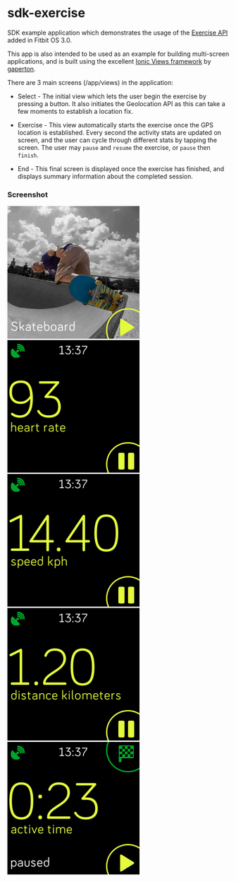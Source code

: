 # sdk-exercise

SDK example application which demonstrates the usage of the
[Exercise API](https://dev.fitbit.com/build/reference/device-api/exercise/)
added in Fitbit OS 3.0.

This app is also intended to be used as an example for building multi-screen
applications, and is built using the excellent
[Ionic Views framework](https://github.com/gaperton/ionic-views) by
[gaperton](https://twitter.com/gaperton).

There are 3 main screens (/app/views) in the application:

* Select - The initial view which lets the user begin the exercise by pressing a
  button. It also initiates the Geolocation API as this can take a few moments
  to establish a location fix.

* Exercise - This view automatically starts the exercise once the GPS location
  is established. Every second the activity stats are updated on screen, and
  the user can cycle through different stats by tapping the screen. The user may
  `pause` and `resume` the exercise, or `pause` then `finish`.

* End - This final screen is displayed once the exercise has finished, and
  displays summary information about the completed session.

### Screenshot

![screenshot](screenshots/versa-1.png) ![screenshot](screenshots/versa-2.png) ![screenshot](screenshots/versa-3.png) ![screenshot](screenshots/versa-4.png) ![screenshot](screenshots/versa-5.png)
